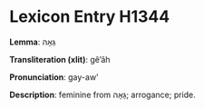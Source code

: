 # Lexicon Entry H1344

**Lemma**: גֵּאָה

**Transliteration (xlit)**: gêʼâh

**Pronunciation**: gay-aw'

**Description**:
feminine from גָּאָה; arrogance; pride.
